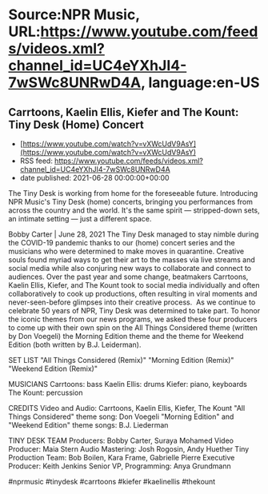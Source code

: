 # Source:NPR Music, URL:https://www.youtube.com/feeds/videos.xml?channel_id=UC4eYXhJI4-7wSWc8UNRwD4A, language:en-US

## Carrtoons, Kaelin Ellis, Kiefer and The Kount: Tiny Desk (Home) Concert
 - [https://www.youtube.com/watch?v=vXWcUdV9AsY](https://www.youtube.com/watch?v=vXWcUdV9AsY)
 - RSS feed: https://www.youtube.com/feeds/videos.xml?channel_id=UC4eYXhJI4-7wSWc8UNRwD4A
 - date published: 2021-06-28 00:00:00+00:00

The Tiny Desk is working from home for the foreseeable future. Introducing NPR Music's Tiny Desk (home) concerts, bringing you performances from across the country and the world. It's the same spirit — stripped-down sets, an intimate setting — just a different space.

Bobby Carter | June 28, 2021
The Tiny Desk managed to stay nimble during the COVID-19 pandemic thanks to our (home) concert series and the musicians who were determined to make moves in quarantine. Creative souls found myriad ways to get their art to the masses via live streams and social media while also conjuring new ways to collaborate and connect to audiences. Over the past year and some change, beatmakers Carrtoons, Kaelin Ellis, Kiefer, and The Kount took to social media individually and often collaboratively to cook up productions, often resulting in viral moments and never-seen-before glimpses into their creative process. 
As we continue to celebrate 50 years of NPR, Tiny Desk was determined to take part. To honor the iconic themes from our news programs, we asked these four producers to come up with their own spin on the All Things Considered theme (written by Don Voegeli) the Morning Edition theme and the theme for Weekend Edition (both written by B.J. Leiderman).

SET LIST
"All Things Considered (Remix)"
"Morning Edition (Remix)"
"Weekend Edition (Remix)"

MUSICIANS
Carrtoons: bass
Kaelin Ellis: drums
Kiefer: piano, keyboards
The Kount: percussion

CREDITS
Video and Audio: Carrtoons, Kaelin Ellis, Kiefer, The Kount
"All Things Considered" theme song: Don Voegeli
"Morning Edition" and "Weekend Edition" theme songs: B.J. Liederman

TINY DESK TEAM
Producers: Bobby Carter, Suraya Mohamed
Video Producer: Maia Stern
Audio Mastering: Josh Rogosin, Andy Huether
Tiny Production Team: Bob Boilen, Kara Frame, Gabrielle Pierre
Executive Producer: Keith Jenkins
Senior VP, Programming: Anya Grundmann

#nprmusic #tinydesk #carrtoons #kiefer #kaelinellis #thekount

